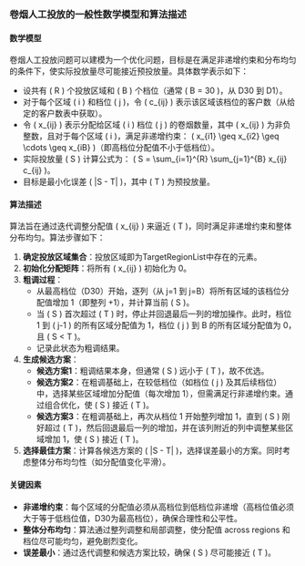 ### 卷烟人工投放的一般性数学模型和算法描述

#### 数学模型
卷烟人工投放问题可以建模为一个优化问题，目标是在满足非递增约束和分布均匀的条件下，使实际投放量尽可能接近预投放量。具体数学表示如下：

- 设共有 \( R \) 个投放区域和 \( B \) 个档位（通常 \( B = 30 \)，从 D30 到 D1）。
- 对于每个区域 \( i \) 和档位 \( j \)，令 \( c_{ij} \) 表示该区域该档位的客户数（从给定的客户数表中获取）。
- 令 \( x_{ij} \) 表示分配给区域 \( i \) 档位 \( j \) 的卷烟数量，其中 \( x_{ij} \) 为非负整数，且对于每个区域 \( i \)，满足非递增约束： \( x_{i1} \geq x_{i2} \geq \cdots \geq x_{iB} \)（即高档位分配值不小于低档位）。
- 实际投放量 \( S \) 计算公式为： \( S = \sum_{i=1}^{R} \sum_{j=1}^{B} x_{ij} c_{ij} \)。
- 目标是最小化误差 \( |S - T| \)，其中 \( T \) 为预投放量。

#### 算法描述
算法旨在通过迭代调整分配值 \( x_{ij} \) 来逼近 \( T \)，同时满足非递增约束和整体分布均匀。算法步骤如下：

1. **确定投放区域集合**：投放区域即为TargetRegionList中存在的元素。
2. **初始化分配矩阵**：将所有 \( x_{ij} \) 初始化为 0。
3. **粗调过程**：
   - 从最高档位（D30）开始，逐列（从 j=1 到 j=B）将所有区域的该档位分配值增加 1（即整列 +1），并计算当前 \( S \)。
   - 当 \( S \) 首次超过 \( T \) 时，停止并回退最后一列的增加操作。此时，档位 1 到 \( j-1 \) 的所有区域分配值为 1，档位 \( j \) 到 B 的所有区域分配值为 0，且 \( S < T \)。
   - 记录此状态为粗调结果。
4. **生成候选方案**：
   - **候选方案1**：粗调结果本身，但通常 \( S \) 远小于 \( T \)，故不优选。
   - **候选方案2**：在粗调基础上，在较低档位（如档位 \( j \) 及其后续档位）中，选择某些区域增加分配值（每次增加 1），但需满足行非递增约束。通过组合优化，使 \( S \) 接近 \( T \)。
   - **候选方案3**：在粗调基础上，再次从档位 1 开始整列增加 1，直到 \( S \) 刚好超过 \( T \)，然后回退最后一列的增加，并在该列附近的列中调整某些区域增加 1，使 \( S \) 接近 \( T \)。
5. **选择最佳方案**：计算各候选方案的 \( |S - T| \)，选择误差最小的方案。同时考虑整体分布均匀性（如分配值变化平滑）。

#### 关键因素
- **非递增约束**：每个区域的分配值必须从高档位到低档位非递增（高档位值必须大于等于低档位值，D30为最高档位），确保合理性和公平性。
- **整体分布均匀**：算法通过整列调整和局部调整，使分配值 across regions 和档位尽可能均匀，避免剧烈变化。
- **误差最小**：通过迭代调整和候选方案比较，确保 \( S \) 尽可能接近 \( T \)。

